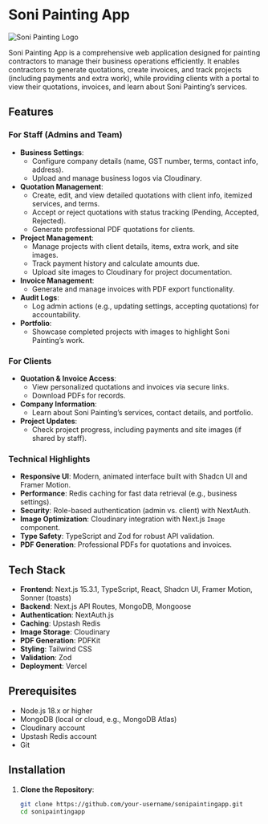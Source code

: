 # Soni Painting App

![Soni Painting Logo](https://sonipainting.com/assets/logo-bOB18bgY.png) 

Soni Painting App is a comprehensive web application designed for painting contractors to manage their business operations efficiently. It enables contractors to generate quotations, create invoices, and track projects (including payments and extra work), while providing clients with a portal to view their quotations, invoices, and learn about Soni Painting’s services.

## Features

### For Staff (Admins and Team)
- **Business Settings**:
  - Configure company details (name, GST number, terms, contact info, address).
  - Upload and manage business logos via Cloudinary.
- **Quotation Management**:
  - Create, edit, and view detailed quotations with client info, itemized services, and terms.
  - Accept or reject quotations with status tracking (Pending, Accepted, Rejected).
  - Generate professional PDF quotations for clients.
- **Project Management**:
  - Manage projects with client details, items, extra work, and site images.
  - Track payment history and calculate amounts due.
  - Upload site images to Cloudinary for project documentation.
- **Invoice Management**:
  - Generate and manage invoices with PDF export functionality.
- **Audit Logs**:
  - Log admin actions (e.g., updating settings, accepting quotations) for accountability.
- **Portfolio**:
  - Showcase completed projects with images to highlight Soni Painting’s work.

### For Clients
- **Quotation & Invoice Access**:
  - View personalized quotations and invoices via secure links.
  - Download PDFs for records.
- **Company Information**:
  - Learn about Soni Painting’s services, contact details, and portfolio.
- **Project Updates**:
  - Check project progress, including payments and site images (if shared by staff).

### Technical Highlights
- **Responsive UI**: Modern, animated interface built with Shadcn UI and Framer Motion.
- **Performance**: Redis caching for fast data retrieval (e.g., business settings).
- **Security**: Role-based authentication (admin vs. client) with NextAuth.
- **Image Optimization**: Cloudinary integration with Next.js `Image` component.
- **Type Safety**: TypeScript and Zod for robust API validation.
- **PDF Generation**: Professional PDFs for quotations and invoices.

## Tech Stack

- **Frontend**: Next.js 15.3.1, TypeScript, React, Shadcn UI, Framer Motion, Sonner (toasts)
- **Backend**: Next.js API Routes, MongoDB, Mongoose
- **Authentication**: NextAuth.js
- **Caching**: Upstash Redis
- **Image Storage**: Cloudinary
- **PDF Generation**: PDFKit
- **Styling**: Tailwind CSS
- **Validation**: Zod
- **Deployment**: Vercel

## Prerequisites

- Node.js 18.x or higher
- MongoDB (local or cloud, e.g., MongoDB Atlas)
- Cloudinary account
- Upstash Redis account
- Git

## Installation

1. **Clone the Repository**:
   ```bash
   git clone https://github.com/your-username/sonipaintingapp.git
   cd sonipaintingapp